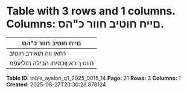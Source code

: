# Table with 3 rows and 1 columns. Columns: םייח חוטיב חוור כ"הס.

| םייח חוטיב חוור כ"הס |
|---|
| רחאו ןוה תואירב חוטיב |
| חווט ךורא ןוכסיחו הבילה תוליעפמ |

**Table ID:** table_ayalon_q1_2025_0015_14
**Page:** 21
**Rows:** 3
**Columns:** 1
**Created:** 2025-08-27T20:30:28.878124
